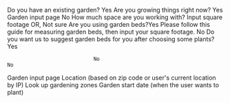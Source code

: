 Do you have an existing garden?
    Yes
        Are you growing things right now?
            Yes
                Garden input page
            No
                How much space are you working with?
                    Input square footage
                    OR, Not sure
                        Are you using garden beds?Yes
                            Please follow this guide for measuring garden beds, then input your square footage.
                        No
                            Do you want us to suggest garden beds for you after choosing some plants?
                                Yes

                                No
    No


Garden input page
    Location (based on zip code or user's current location by IP)
        Look up gardening zones
    Garden start date (when the user wants to plant)